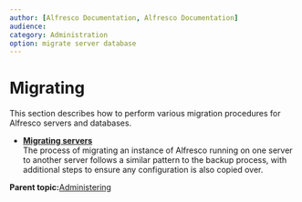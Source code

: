 ```yaml
---
author: [Alfresco Documentation, Alfresco Documentation]
audience: 
category: Administration
option: migrate server database
---
```


# Migrating

This section describes how to perform various migration procedures for Alfresco servers and databases.

-   **[Migrating servers](../concepts/migrating-servers.md)**  
The process of migrating an instance of Alfresco running on one server to another server follows a similar pattern to the backup process, with additional steps to ensure any configuration is also copied over.

**Parent topic:**[Administering](../concepts/ch-administering.md)

